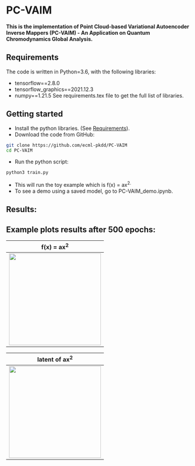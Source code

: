 # PC-VAIM

**This is the implementation of Point Cloud-based Variational Autoencoder Inverse Mappers (PC-VAIM) - An Application on Quantum Chromodynamics Global Analysis.**


## Requirements
The code is written in Python=3.6, with the following libraries:
* tensorflow==2.8.0
* tensorflow_graphics==2021.12.3
* numpy==1.21.5
See requirements.tex file to get the full list of libraries.

## Getting started
* Install the python libraries. (See [Requirements](https://github.com/ecml-pkdd/PC-VAIM#requirements)).
* Download the code from GitHub:
```bash
git clone https://github.com/ecml-pkdd/PC-VAIM
cd PC-VAIM
```

* Run the python script:
``` bash
python3 train.py
``` 
* This will run the toy example which is f</sub>(x) = ax<sup>2.
* To see a demo using a saved model, go to PC-VAIM_demo.ipynb.
  
  
 ## Results:

 
  ## Example plots results after 500 epochs:
| f</sub>(x) = ax<sup>2| 
|------------|
| <img src="gallery/x2.png" width="250"> |

| latent of  ax<sup>2|
|------------|
| <img src="gallery/latent_x2a.png" width="250"> |


